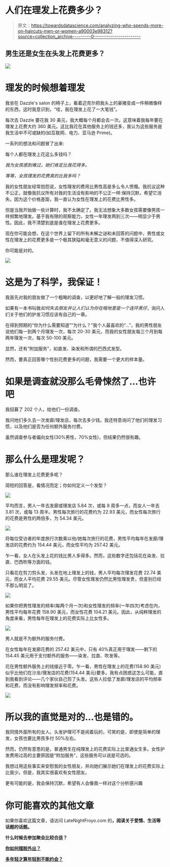 # 人们在理发上花费多少？

> 原文：<https://towardsdatascience.com/analyzing-who-spends-more-on-haircuts-men-or-women-a90003e98312?source=collection_archive---------0----------------------->

## 男生还是女生在头发上花费更多？

![](img/35d52ffa5884ef9b061247c182d8b312.png)

# 理发的时候想着理发

我坐在 Dazzle's salon 的椅子上，看着迈克尔把我头上的豪猪变成一件稍微像样的东西，这时我意识到，“哇，我在理发上花了一大笔钱”。

每次去 Dazzle 要花我 30 美元，我大概每个月都会去一次。这意味着我每年要在理发上花费大约 360 美元。这比我花在其他服务上的钱还多，我认为这些服务是我生活中不可或缺的(如互联网、电力、亚马逊 Prime)。

一系列的想法和问题冒了出来:

每个人都在理发上花这么多钱吗？

*我为女孩感到难过，她们肯定比我花得多。*

*等等，女孩理发的花费真的比我多吗？*

我的女性朋友经常抱怨说，女性理发的费用比男性高是多么令人愤慨。我抗议这种不公正，就像我抗议所有对我的生活没有影响的不公正一样:保持沉默，希望它消失。因为这个价格差距，我一直认为女性在理发上的花费比男性多。

但是当我开始做一些计算时，我不太确定了。我无法想象大多数女孩需要像男孩一样频繁地理发。基于我有限的观察能力，女性一年理发两到三次——明显少于男性。因此，我不清楚到底是谁在理发上花费更多。

现在你可能会想，在这个世界上留下的所有未解之谜和未回答的问题中，男性或女性在理发上的花费更多是一个极其狭隘和毫无意义的问题，不值得深入研究。

你可能是对的。

![](img/76fb044872c7f2dd4ab48d3dbf331705.png)

# 这是为了科学，我保证！

我首先对我的朋友做了一个粗略的调查，以更好地了解一般的理发习惯。

如果有一本书叫做*如何失去朋友并让人们认为你在暗地里是一个连环黑仔*，询问人们关于他们的护发习惯应该有自己的一章。

在得到预期的“你为什么需要知道”“为什么？”我个人最喜欢的“…”，我的男性朋友说他们每一到两个月理发一次，每次 20-30 美元，而我的女性朋友每三个月到每两年理发一次，每次 50-100 美元。

显然，还有“附加服务”，如直发、染发和所谓的巴西式发型。

然而，要真正回答哪个性别花费更多的问题，我需要一个更大的样本量。

# 如果是调查就没那么毛骨悚然了…也许吧

我招募了 202 个人，给他们一份调查。

我问他们多久去一次发廊/理发店，每次去多少钱。我还特意询问了他们的理发习惯，以及他们是否为任何额外服务付费。

虽然调查参与者偏向女性(30%男性，70%女性)，但结果仍然很有趣。

# 那么什么是理发呢？

那么谁在理发上花费更多呢？

简短的回答是，看情况而定；你如何定义一个发型？

![](img/f54d2938a043ec544d721a2895fcb9bf.png)

平均而言，男人一年去发廊或理发店 5.84 次，或每 8 周多一点，而女人一年去 3.81 次，或每 13 周半。男性每次旅行的花费约为 22.93 美元，而女性每次旅行的花费是男性的两倍多，为 54.34 美元。

![](img/80f8f6e465b1cda76b59acc97b59fcc5.png)

将每位受访者的年度旅行次数乘以他/她每次旅行的花费，男性平均每年在发廊/理发店的花费约为 154.44 美元，而女性平均为 257.42 美元。

乍一看，女人在头发上花的钱比男人多得多。然而，这些数字还包括花在染发、拉直、巴西吹等方面的钱。

只看花在剪刀剪头发，头发在地上理发上的钱，男人平均每次理发花费 22.74 美元，而女人平均花费 29.55 美元。尽管女性理发仍然比男性理发贵，但差别已经不那么明显了。

![](img/e0a73a1be3bf16ad809941bd6812aa3f.png)

如果你把男性理发的频率(每两个月一次)和女性理发的频率(一年四次)考虑在内，男性平均每年花费 158.90 美元，而女性花费 104.21 美元。因此，从纯粹理发的角度来看，男性每年在理发上的花费实际上比女性多。

![](img/5309f44b29b5b3161649dc7e1d1ef82a.png)

男人就是不为额外的服务付费。

在女性每年在发廊花费的 257.42 美元中，只有 40%真正用于理发——剩下的 154.45 美元用于支付额外的服务——染发、拉直、吹发等。

花在男性额外服务上的钱接近于零。乍一看，男性在理发上的花费(158.90 美元)似乎比他们在沙龙/理发店的花费(154.44 美元)要多。我有点困惑这怎么可能，直到我看到评论——几个家伙自己剪了头发。这些人拉低了发廊/理发店的平均频率和花费，而没有影响理发频率和花费。

![](img/a1f16cbf66efe915e312d722e7d7088e.png)

# 所以我的直觉是对的…也是错的。

我同情外面所有的女人。头发护理可不是闹着玩的，可笑的是，即使是简单的理发，女孩也要比男孩多付 50%左右。

然而，仍然有意思的是，普通男生在纯理发上的花费实际上比普通女生多。女性护发费用过高的主要原因是“附加服务”，这些服务可以说是可选的。

我想过用这些事实来安慰我的女性朋友，并向她们展示她们在理发上的花费实际上比我少。但是，我其实很喜欢有女性朋友。

更有可能的是，我会保持沉默，希望有人会像我一样对这个分析感兴趣

# 你可能喜欢的其他文章

如果你喜欢这篇文章，请访问 LateNightFroyo.com 的[](http://latenightfroyo.com/)**，阅读关于爱情、生活等话题的话题。**

**什么时候去参加聚会比较合适？**

**[你如何摆脱外出？](https://www.latenightfroyo.com/archive/2017/4/30/how-to-get-out-of-going-out)**

**[多年轻才算年轻到不能约会？](https://www.latenightfroyo.com/archive/2016/10/2/how-young-is-too-young)**